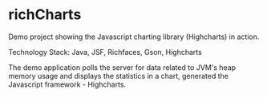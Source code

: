 richCharts
==========

Demo project showing the Javascript charting library (Highcharts) in action.

Technology Stack: Java, JSF, Richfaces, Gson, Highcharts

The demo application polls the server for data related to JVM's heap memory usage and displays the statistics in a chart, generated the Javascript framework - Highcharts.